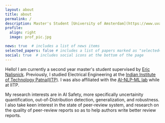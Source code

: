 ```yaml
---
layout: about
title: about
permalink: /
description: Master's Student [University of Amsterdam](https://www.uva.nl/en)
profile:
  align: right
  image: prof_pic.jpg

news: true  # includes a list of news items
selected_papers: false # includes a list of papers marked as "selected={true}"
social: true  # includes social icons at the bottom of the page
---
```


Hello! I am currently a second year master's student supervised by [Eric Nalisnick](https://enalisnick.github.io/).
Previously, I studied Electrical Engineering at the [Indian Institute of Technology Patna(IITP)](https://www.iitp.ac.in/index.php/en-us/). I was also affiliated with the [AI-NLP-ML lab](https://www.iitp.ac.in/~ai-nlp-ml/) while at IITP.

My research interests are in AI Safety, more specifically uncertainity quantification, out-of-Distribution detection, generalization, and robustness. I also take keen interest in the state of peer-review system, and research on the quality of peer-review reports so as to help authors write better review reports. 


<!-- Link to your social media connections, too. This theme is set up to use [Font Awesome icons](http://fortawesome.github.io/Font-Awesome/) and [Academicons](https://jpswalsh.github.io/academicons/), like the ones below. Add your Facebook, Twitter, LinkedIn, Google Scholar, or just disable all of them. -->
